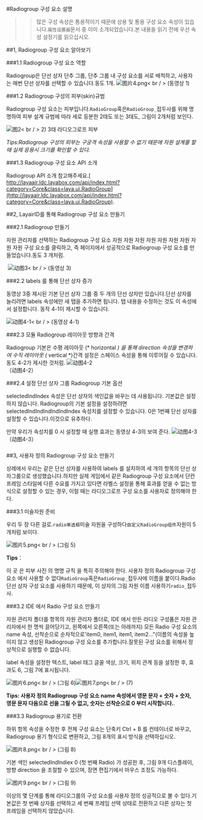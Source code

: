 #Radiogroup 구성 요소 설명

>> 많은 구성 속성은 통용적이기 때문에 상용 및 통용 구성 요소 속성이 있습니다.`属性设置器`문서 중 이미 소개되었습니다.본 내용을 읽기 전에 우선 속성 설정기를 읽으십시오.

##1, Radiogroup 구성 요소 알아보기

###1.1 Radiogroup 구성 요소 역할

Radiogroup은 단선 상자 단추 그룹, 단추 그룹 내 구성 요소를 서로 배척하고, 사용자는 매번 단선 상자를 선택할 수 있습니다.동도 1개.
![图片4.png](img/1.gif)< br / > (동영상 1)

###1.2 Radiogroup 구성의 피부(skin)규범

Radiogroup 구성 요소는 피부입니다.`RadioGroup`혹은`RadioGroup_`접두사를 위해 명명하여 피부 설계 규범에 따라 세로 등분한 2태도 또는 3태도, 그림이 2개처럼 보인다.

![图2](img/2.png)< br / > 2) 3태 라디오그로프 피부

*Tips:Radiogroup 구성의 피부는 구궁격 속성을 사용할 수 없기 때문에 자원 설계를 할 때 실제 응용시 크기를 확인할 수 있다.*

###1.3 Radiogroup 구성 요소 API 소개

Radiogroup API 소개 참고해주세요.[ http://layaair.ldc.layabox.com/api/index.html?category=Core&class=laya.ui.RadioGroup](http://layaair.ldc.layabox.com/api/index.html?category=Core&class=laya.ui.RadioGroup).




##2, LayairID를 통해 Radiogroup 구성 요소 만들기

###2.1 Radiogroup 만들기

자원 관리자를 선택하는 Radiogroup 구성 요소 자원 자원 자원 자원 자원 자원 자원 자원 자원 구성 요소를 클릭하고, 즉 페이지에서 성공적으로 Radiogroup 구성 요소를 만들었습니다.동도 3 개처럼.

​      ![动图3](img/3.gif)< br / > (동영상 3)



###2.2 labels 를 통해 단선 상자 증가

동영상 3중 제시된 기본 단선 상자 그룹 중 두 개의 단선 상자만 있습니다.단선 상자를 늘리려면 labels 속성에만 새 탭을 추가하면 됩니다. 탭 내용을 수정하는 것도 이 속성에서 설정합니다. 동작 4-1이 제시할 수 있습니다.

​![动图4-1](img/4-1.gif)< br / > (동영상 4-1)



###2.3 모듈 Radiogroup 레이아웃 방향과 간격

Radiogroup 기본은 수평 레이아웃 (* horizontal *) 을 통해 direction 속성을 변경하여 수직 레이아웃 (* vertical *)간격 설정은 스페이스 속성을 통해 이루어질 수 있습니다.동도 4-2가 제시한 것처럼.
![动图4-2](img/4-2.gif) <br /> （动图4-2）







###2.4 설정 단선 상자 그룹 Radiogroup 기본 옵션

selectedIndIndex 속성은 단선 상자의 색인값을 바꾸는 데 사용됩니다. 기본값은 설정하지 않습니다. Radiogroup의 기본 설정을 설정하려면 selectedIndIndIndIndIndIndex 속성치를 설정할 수 있습니다. 0은 1번째 단선 상자를 설정할 수 있습니다.이것으로 유추하다.

만약 우리가 속성치를 0 시 설정할 때 실행 효과는 동영상 4-3의 보여 준다.
![动图4-3](img/4-3.gif) <br /> （动图4-3）



### 



##3, 사용자 정의 Radiogroup 구성 요소 만들기

상례에서 우리는 같은 단선 상자를 사용하여 labels 를 설치하여 세 개의 항목의 단선 상자그룹으로 생성했습니다.하지만 실제 게임에서 같은 Radiogroup 구성 요소에서 단칸 프레임 스타일에 다른 수요를 가지고 있다면 라벨스 설정을 통해 효과를 얻을 수 없는 방식으로 설정할 수 있는 경우, 이럴 때는 라디오그로프 구성 요소를 사용자로 정의해야 한다.




###3.1 미술자원 준비

우리 두 장 다른 걸로.`radio单选框`미술 자원을 구성하다`自定义RadioGroup组件`자원이 5개처럼 보이다.

​![图片5.png](img/5.png)< br / > (그림 5)

**Tips**：

이 곳 은 피부 사진 의 명명 규칙 을 특히 주의해야 한다. 사용자 정의 Radiogroup 구성 요소 에서 사용할 수 없다`RadioGroup`혹은`RadioGroup_`접두사에 이름을 붙이다.Radio 단선 상자 구성 요소를 사용하기 때문에, 이 상자의 그림 자원 이름 사용하기`radio_`접두사.



###3.2 IDE 에서 Radio 구성 요소 만들기

자원 관리자 폴더를 항목의 자원 관리자 폴더로, IDE 에서 만든 라디오 구성품은 자원 관리자에서 한 명씩 끌어당기고, 왼쪽에서 오른쪽(또는 아래까지) 모든 Radio 구성 요소의 name 속성, 선착순으로 순차적으로'item0, item1, item1, item2..."(이름의 속성을 높이지 않고 생성된 Radiogroup 구성 요소를 추가합니다.잘못된 구성 요소를 위해서 정상적으로 실행할 수 없습니다.

label 속성을 설정한 텍스트, label 태그 글꼴 색상, 크기, 위치 관계 등을 설정한 후, 효과도 6, 그림 7에 표시됩니다.

​![图片6.png](img/6.png)< br / > (그림 6)![图片7.png](img/7.png)< br / > (7)

​**Tips: 사용자 정의 Radiogroup 구성 요소 name 속성에서 영문 문자 + 숫자 + 숫자, 영문 문자 다음으로 선을 그릴 수 없고, 숫자는 선착순으로 0 부터 시작합니다.**.



###3.3 Radiogroup 용기로 전환

하위 항목 속성을 수정한 후 전체 구성 요소는 단축키 Ctrl + B 를 컨테이너로 바꾸고, Radiogroup 용기 형식으로 변환하고, 그림 8개의 표시 방식을 선택하십시오.

​![图片8.png](img/8.png)< br / > (그림 8)



기본 색인 selectedIndIndiex 0 (첫 번째 Radio) 가 성공한 후, 그림 9개 디스플레이, 방향 direction 을 조절할 수 있으며, 장면 편집기에서 마우스 조정도 가능하다.

​![图片9.png](img/9.png)< br / > (그림 9)

이상의 몇 단계를 통해 라디오그룹의 구성 요소를 사용자 정의 성공적으로 볼 수 있다.기본값은 첫 번째 상자를 선택하고 세 번째 프레임 선택 상태로 전환하고 다른 상자는 첫 프레임을 선택하지 않았습니다.